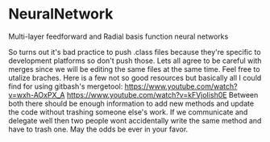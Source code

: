 # NeuralNetwork
Multi-layer feedforward and Radial basis function neural networks

So turns out it's bad practice to push .class files because they're specific to development platforms so don't push those.
Lets all agree to be careful with merges since we will be editing the same files at the same time. Feel free to utalize braches.
Here is a few not so good resources but basically all I could find for using gitbash's mergetool:
  https://www.youtube.com/watch?v=wxh-AOxPX_A
  https://www.youtube.com/watch?v=kFVjoIish0E
Between both there should be enough information to add new methods and update the code without trashing someone else's work.
If we communicate and delegate well then two people wont accidentally write the same method and have to trash one.
May the odds be ever in your favor.
